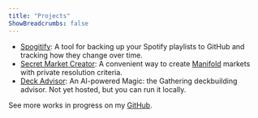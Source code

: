 ```yaml
---
title: "Projects"
ShowBreadcrumbs: false
---
```


- [Spogitify](https://spogitify.com): A tool for backing up your Spotify playlists to GitHub and tracking how they change over time.
- [Secret Market Creator](https://secret-market.vercel.app): A convenient way to create [Manifold](https://manifold.markets) markets with private resolution criteria.
- [Deck Advisor](https://github.com/ari-zerner/mtg-ai): An AI-powered Magic: the Gathering deckbuilding advisor. Not yet hosted, but you can run it locally.

See more works in progress on my [GitHub](https://github.com/ari-zerner).